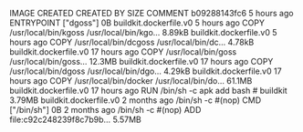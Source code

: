 IMAGE CREATED CREATED BY SIZE COMMENT
b09288143fc6 5 hours ago ENTRYPOINT ["dgoss"] 0B buildkit.dockerfile.v0
<missing> 5 hours ago COPY /usr/local/bin/kgoss /usr/local/bin/kgo… 8.89kB buildkit.dockerfile.v0
<missing> 5 hours ago COPY /usr/local/bin/dcgoss /usr/local/bin/dc… 4.78kB buildkit.dockerfile.v0
<missing> 17 hours ago COPY /usr/local/bin/goss /usr/local/bin/goss… 12.3MB buildkit.dockerfile.v0
<missing> 17 hours ago COPY /usr/local/bin/dgoss /usr/local/bin/dgo… 4.29kB buildkit.dockerfile.v0
<missing> 17 hours ago COPY /usr/local/bin/docker /usr/local/bin/do… 61.1MB buildkit.dockerfile.v0
<missing> 17 hours ago RUN /bin/sh -c apk add bash # buildkit 3.79MB buildkit.dockerfile.v0
<missing> 2 months ago /bin/sh -c #(nop) CMD ["/bin/sh"] 0B
<missing> 2 months ago /bin/sh -c #(nop) ADD file:c92c248239f8c7b9b… 5.57MB
